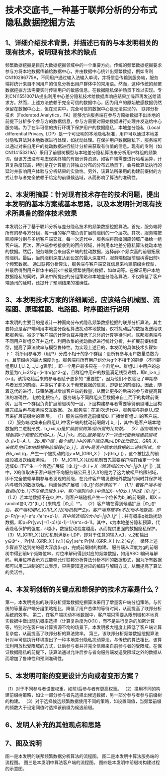 # 技术交底书_一种基于联邦分析的分布式隐私数据挖掘方法

## 1、详细介绍技术背景，并描述已有的与本发明相关的现有技术，说明现有技术的缺点
<!-- 撰写指导：
只写与本发明有关的技术背景以及现有技术、现有技术的缺点。
 -->

频繁数据挖掘是目前大数据挖掘领域中的一个重要方向。传统的频繁数据挖掘要求参与方将本地数据传输给数据中心，并由数据中心统计出频繁数据，例如专利CN110286775A，不同用户通过输入法输入单词，并将信息传输到服务端，服务端将统计来自不同用户的信息分析出用户群体中的常用语。然而，这种传统的频繁数据挖掘方法需要实时传输用户的敏感信息，在数据隐私保护场景下难以实现。专利CN115510071A提出利用中心差分隐私技术给数据库响应结果加噪声再发送给请求方。然而，上述方法依赖于完全可信的数据中心，因为用户的原始敏感数据仍然保留在数据中心上，但在现实中，完全可信的数据中心是无法实现的。
联邦分析技术（Federated Analytics，FA）能够允许服务端在参与方原始数据不出本地的前提下分析多个参与方的数据信息，参与方需要对原始数据进行处理并发送给中心服务端。为了在半可信的执行环境下保护用户的数据隐私，本地差分隐私（Local differential Privacy, LDP）是一个可证明的本地隐私标准，用户可以通过本地差分隐私算法对本地数据进行处理，如扰动处理。在保护用户数据隐私下，服务端可以通过对来自用户的扰动数据进行统计分析来获取有价值的信息。现有的专利（如CN114153319A）采用了前缀树模型与本地差分隐私算法来分析用户群组的频繁词，但该方法没有考虑现实终端的有限计算资源，如客户端需要进行哈希运算，计算复杂度较高，特别是在计算能力非独立分布的分布式场景下，会导致算法执行的延时并影响用户体验与分析结果的实效性。另外，该算法所采用的构建前缀树的方式让参与者完全依赖于给定的前缀候选域，从而影响了算法的准确性。

## 2、本发明摘要：针对现有技术存在的技术问题，提出本发明的基本方案或基本思路，以及本发明针对现有技术所具备的整体技术效果
<!-- 撰写指导：
不必描述实施细节，概括说明本发明的方案或思路，并说明由这种方案能带来的技术效果。
 -->
本发明公开了基于联邦分析与差分隐私技术的频繁数据挖掘算法。首先，服务端将所有的参与方分组，每一组的客户端负责扩展前缀树的一个层次。其次，服务端按照顺序分别与多组客户端交互，每一次迭代中，服务端将前缀回应领域广播给一组客户端。再次，客户端参考接收到的回应领域，并利用本地差分隐私算法扰动本地的数据。然后，服务端聚合来自客户端的扰动数据，选择前k个频次高的前缀拓展前缀树。最后，当前缀树深度达到设定的最大深度时，服务端根据前缀树得出前k个频繁数据。
通过联邦分析算法，服务端与客户端交互信息来构建前缀树模型，并最后得到用户群体中的前k个被最频繁使用的数据，如单词等。在保证用户本地数据隐私的同时，算法中所提出的分组策略和本地差分隐私算法，不仅降低了客户端通讯的延时，还提升了预测结果的准确性。

## 3、本发明技术方案的详细阐述，应该结合机械图、流程图、原理框图、电路图、时序图进行说明
<!-- 撰写指导：
3．1、充分说明本发明每一个详细技术方案，
3．2、本发明技术方案带来的效果的详细描述，不仅要说明本发明整体能带来的效果，而且由于某些技术特征可以直接导致的技术效果，也应该在这里结合技术特征的说明来描述效果；
3．3、充分说明所有可以实现本发明的实施方式，主要从实现本发明的细节角度考虑是否有相类似的方式方法或者其他变形的方法，如果有，则请列出。
 -->

本发明的主要目的是设计一种面向分布式隐私频繁数据挖掘的联邦分析算法。其主要特点是客户端利用本地差分隐私算法扰动本地数据，仅将扰动后的数据发送给联邦服务端，减少了客户端的计算负载并降低了总体的计算等待时间。联邦服务端与不同用户群组交互并迭代，利用收集的扰动数据进行统计分析，并扩展前缀树模型，提高了算法效率与模型鲁棒性。为实现上述目的，本发明的具体技术步骤如下：
 将所用参与方（用户）分成不相干的多个群组：设所有参与用户数量总数为n，且前缀树的最大深度为g。服务端将所有用户划分为g个不相干的群组（不同群组用U_1,U_2,…,U_g表示），即一个用户最多只在一个群组中。群组U_i中用户的总数量为n_i=2\/2g+(i-1)n\/(g^2-g)，且群组中用户的数量满足线型递增，即n_i>n_j  (i>j)。该策略给后来的参与者赋予更多的 "重要性"，因为他们不仅验证了早期参与者发现的前缀，并提供了更多关于频繁数据的信息，即更长的前缀段。因此，随着迭代的进行，该策略通过增加客户端的数量，从而让更多的后来的参与者提高算法的准确性。
 初始化根结点，服务端与不同群组交互数据来自上而下的构建前缀树，且每一个群组负责扩展前缀树的一层，下层构建参与者需要等待前缀睡上层构建完成后再与服务端交互数据。
  2a.服务端：在第i次迭代中，服务端与群组U_i交互来扩展前缀树的第i层。
   （1）服务端将候选前缀域Φ_i广播给群组U_i的客户端。
   （2）服务端收集来自群组U_i中客户端的扰动前缀段v[:b_i ]，其中𝑣是客户端本地数据的二进制形式，b_i=i*L\/g是扩展前缀树第𝑖层所需的比特数。
   （3）服务端统计得到前k个频繁的前缀A_i，|A_i |≤k。然后,服务端为下一次迭代更新候选前缀域Φ_(i+1)=A_i。
  2b.用户端：每个组U_i中的客户端应用𝜀-LDP扰动算法，GRR_X，来扰乱他们本地数据的前缀段v[:b_i ]，其中𝑣是客户端本地数据的二进制形式，位长b_i=i*L\/g，产生一个被扰动的段𝑦 =M_(GRR_X ) （v[0:b_i ]），这个被扰乱的前缀段被发送给服务端。
   （1） M_(GRR_X )扰动机制首先需要客户端在给定一个候选域Φ_i下产生一个候选扩展域〖Φ_i〗^*=Φ_i  + X（候选域的大小d=|〖Φ_i〗^*  |）,其中，X的值取决于客户端并不向服务端公开,引入𝑋的是为了这为放松严格限制域，即不完全依赖早期参与者发现的前缀，在允许客户端发送域外数据的同时并保护域内与域外的数据隐私。构建候选扩展域〖Φ_i〗^*的步骤如下：
   （1.1）若客户端本地数据v[0:b_i ]不在候选域Φ_i中，客户端则向Φ_i中添加X= v[0:b_i ]构成〖Φ_i〗^*；
   （1.2）若本地数据不在Φ_i中，则客户端随机产生一个位长为b_i的前缀段，即X = randint(〖0,2〗^(b_i ) )来构成〖Φ_i〗^*。
   （2）客户端在得到候选扩展〖Φ_i〗^*后，客户端利用M_(GRR_X )扰动机制产生y。客户端有概率p不扰动本地数据，即p=Pr[y=v]=e^ε \/(e^ε+d-1)，其中候选域的大小d=|〖Φ_i〗^*  |；并有概率q扰动扰动数据，即p=Pr[y≠v]=(1-p)\/(d-1)=1\/(e^ε+d-1)。其中，ε为本地差分隐私预算，代表隐私保护的强度，ε越小，数据扰动程度越高，从而提供更强的数据隐私保护。
   （3）M_(GRR_X )扰动机制满足ε-LDP，即对于任意的输入v_1，v_2和输出y∈Φ^⋆，Pr[M_(GRR_X ) (v_1 )∈y]≤e^ε Pr[M_(GRR_X ) (v_2 )∈y]。
 循环上述步骤直至达到树的最大深度(i=g)，完成前缀树的构建。
 服务端从深度为g的前缀树中得到前k个频繁位串，对位串解码得到对应的频繁数据，如用ASCII编码与解码。利用位串表示方式能够允许联邦分析算法分析不同的数据形式，因为所有数据都可以用二进制的形式表示，只需要知道对应的编码与解码方式，从而提高了算法的灵活性。

## 4、本发明创新的关键点和想保护的技术方案是什么？
<!-- 撰写指导：
与已知的现有技术相比，本发明会有一些与其不同的关键区别点，这些关键区别点通常会带来明显的或重要的技术效果，这里请说明哪些点是关键区别点，并将这些点可能的组合方案都列举出来。
 -->

第一，本发明提出的联邦分析频繁数据挖掘算法采用了增量客户端分组策略，与传统的等量客户端分组策略相比，降低了用户总体的等待时间，从而提高了联邦分析系统的效率。
第二，在客户端扰动本地数据中，客户端只需要从限制域和本地真实数据中做出随机概率选择（计算复杂度为O(1)），而不是进行复杂的加密计算等，特别时在客户端计算资源不均的场景下，本发明极大程度上降低了客户端计算复杂度，从而提高了联邦分析的算法效率。
第三，该联邦分析频繁数据挖掘算法针对半可信执行环境提出了一种本地差分隐私扰动算法，与传统的算法相比，该算法利用放松受限域的方式，让后参与者并非完全信赖来自前参与者的受限域。在保证数据隐私的前提下，该算法通过允许后参与者向服务端发送受限域之外的数据从而增加了鲁棒性和预测准确性。

## 5、本发明可能的变更设计方向或者变形方案？
<!-- 撰写指导：
从整体考虑，是否有整体的替代或变形方案，或者对核心技术特征的替代或变形方案；主要根据本发明体现出来的设计思路，别人能不能想到其他的整体的替代方案来实现；
从另一个角度讲：考虑授权后，站在竞争对手的角度可能提出的回避设计方案。
 -->

（1）对于不同参与者设置权重，如前/后参与者有更高权重。
（2）换用不同的构建前缀树策略，如让一部分参与者先选择出候选数据，另一部分参与者参与前缀树的构建。
（3）对于选择候选频繁数据使用不同的策略，如设置阈值，当频繁前缀的频数大于设定阈值时选择该前缀为候选前缀。

## 6、发明人补充的其他观点和思路
<!-- 撰写指导：
除1－5部分还需要补充的部分。
 -->

## 7、图及说明
<!-- 撰写指导：
1、交底书部分中未提及的附图标记不得在附图中出现，附图中未出现的附图标记不得在交底书文字中提及；
2、附图中除必须词语（如电路或程序的方框图、流程图、波形图等）外，尽量不要包含有其它文字注释；
3、同一部件或部分的附图标记在前后几幅附图中应一致，同一附图标记不得表示不同的部件或部分；
4、附图集中放在交底书文字之后；
5、附图中，零部件的编号可以用数字表示，也可以直接用零部件的名称来表示。

 -->
图一是本发明的联邦频繁数据分析算法的流程图。
图二是本发明中算法服务端的流程图。
图三是本发明中算法客户端的流程图。
图四是本发明中前缀树构建过程的示意图。
